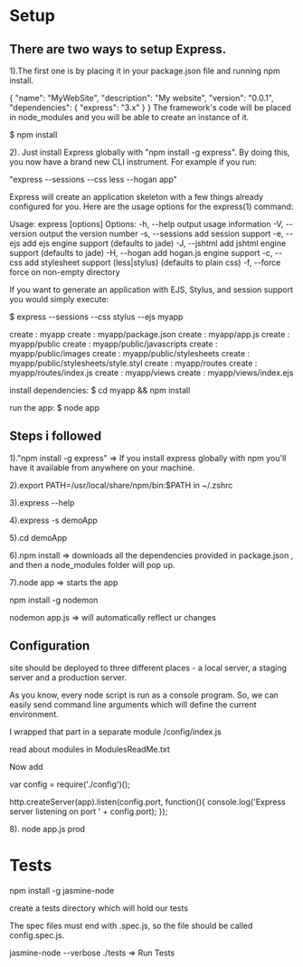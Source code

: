 Setup
=====
There are two ways to setup Express. 
------------------------------------



1).The first one is by placing it in your package.json file and running npm install.

{
    "name": "MyWebSite",
    "description": "My website",
    "version": "0.0.1",
    "dependencies": {
        "express": "3.x"
    }
}
The framework's code will be placed in node_modules and you will be able to create an instance of it.

$ npm install




2). Just install Express globally with "npm install -g express".
By doing this, you now have a brand new CLI instrument. For example if you run:

"express --sessions --css less --hogan app"

Express will create an application skeleton with a few things already configured for you. Here are the usage options for the express(1) command:

Usage: express [options]
Options:
  -h, --help          output usage information
  -V, --version       output the version number
  -s, --sessions      add session support
  -e, --ejs           add ejs engine support (defaults to jade)
  -J, --jshtml        add jshtml engine support (defaults to jade)
  -H, --hogan         add hogan.js engine support
  -c, --css   add stylesheet  support (less|stylus) (defaults to plain css)
  -f, --force         force on non-empty directory






If you want to generate an application with EJS, Stylus, and session support you would simply execute:

$ express --sessions --css stylus --ejs myapp

create : myapp
create : myapp/package.json
create : myapp/app.js
create : myapp/public
create : myapp/public/javascripts
create : myapp/public/images
create : myapp/public/stylesheets
create : myapp/public/stylesheets/style.styl
create : myapp/routes
create : myapp/routes/index.js
create : myapp/views
create : myapp/views/index.ejs

install dependencies:
  $ cd myapp && npm install
  
run the app:
  $ node app  





Steps i followed
-----------------
1)."npm install -g express"     => If you install express globally with npm you'll have it available from anywhere on your machine.

2).export PATH=/usr/local/share/npm/bin:$PATH in ~/.zshrc

3).express --help

4).express -s demoApp

5).cd demoApp

6).npm install   => downloads all the dependencies provided in package.json , and then a node_modules folder will pop up.

7).node app      => starts the app


npm install -g nodemon

nodemon app.js => will automatically reflect ur changes


Configuration
--------------
site should be deployed to three different places - a local server, a staging server and a production server.

As you know, every node script is run as a console program. 
So, we can easily send command line arguments which will define the current environment. 

I wrapped that part in a separate module /config/index.js

read about modules in ModulesReadMe.txt


Now  add 

var config = require('./config')();

http.createServer(app).listen(config.port, function(){
    console.log('Express server listening on port ' + config.port);
});



8). node app.js prod 


Tests
=====	

npm install -g jasmine-node

create a tests directory which will hold our tests

The spec files must end with .spec.js, 
so the file should be called config.spec.js. 

jasmine-node --verbose ./tests => Run Tests
